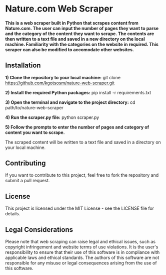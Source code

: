# Nature.com Web Scraper
#### This is a web scraper built in Python that scrapes content from Nature.com. The user can input the number of pages they want to parse and the category of the content they want to scrape. The contents are then written to a text file and saved in a new directory on the local machine. Familiarity with the categories on the website in required. This scraper can also be modified to accomodate other websites.

## Installation
**1) Clone the repository to your local machine:** 
git clone https://github.com/kgotsosm/nature-web-scraper.git

**2) Install the required Python packages:**
pip install -r requirements.txt

**3) Open the terminal and navigate to the project directory:**
cd path/to/nature-web-scraper

**4) Run the scraper.py file:**
python scraper.py

**5) Follow the prompts to enter the number of pages and category of content you want to scrape.**

The scraped content will be written to a text file and saved in a directory on your local machine.

## Contributing
If you want to contribute to this project, feel free to fork the repository and submit a pull request.

## License
This project is licensed under the MIT License - see the LICENSE file for details.

## Legal Considerations
Please note that web scraping can raise legal and ethical issues, such as copyright infringement and website terms of use violations. It is the user's responsibility to ensure that their use of this software is in compliance with applicable laws and ethical standards. The authors of this software are not responsible for any misuse or legal consequences arising from the use of this software.
